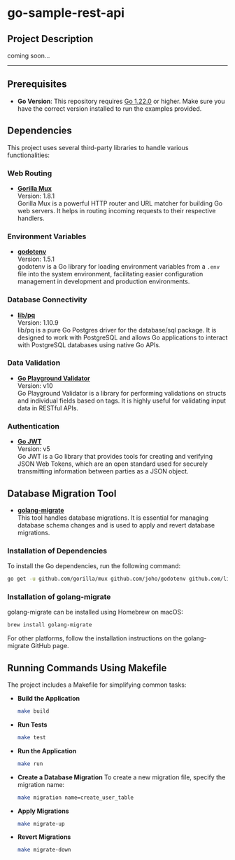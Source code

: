 
# go-sample-rest-api

## Project Description

coming soon...

---
## Prerequisites

- **Go Version**: This repository requires [Go 1.22.0](https://golang.org/dl/) or higher. Make sure you have the correct
  version installed to run the examples provided.

## Dependencies

This project uses several third-party libraries to handle various functionalities:

### Web Routing
- **[Gorilla Mux](https://github.com/gorilla/mux)**  
  Version: 1.8.1  
  Gorilla Mux is a powerful HTTP router and URL matcher for building Go web servers. It helps in routing incoming requests to their respective handlers.

### Environment Variables
- **[godotenv](https://github.com/joho/godotenv)**  
  Version: 1.5.1  
  godotenv is a Go library for loading environment variables from a `.env` file into the system environment, facilitating easier configuration management in development and production environments.

### Database Connectivity
- **[lib/pq](https://github.com/lib/pq)**  
  Version: 1.10.9  
  lib/pq is a pure Go Postgres driver for the database/sql package. It is designed to work with PostgreSQL and allows Go applications to interact with PostgreSQL databases using native Go APIs.

### Data Validation
- **[Go Playground Validator](https://github.com/go-playground/validator)**  
  Version: v10  
  Go Playground Validator is a library for performing validations on structs and individual fields based on tags. It is highly useful for validating input data in RESTful APIs.

### Authentication
- **[Go JWT](https://github.com/golang-jwt/jwt)**  
  Version: v5  
  Go JWT is a Go library that provides tools for creating and verifying JSON Web Tokens, which are an open standard used for securely transmitting information between parties as a JSON object.

## Database Migration Tool
- **[golang-migrate](https://github.com/golang-migrate/migrate)**  
  This tool handles database migrations. It is essential for managing database schema changes and is used to apply and revert database migrations.

### Installation of Dependencies
To install the Go dependencies, run the following command:

```bash
go get -u github.com/gorilla/mux github.com/joho/godotenv github.com/lib/pq github.com/go-playground/validator/v10 github.com/golang-jwt/jwt/v5

```
### Installation of golang-migrate
golang-migrate can be installed using Homebrew on macOS:

```bash
brew install golang-migrate
```
For other platforms, follow the installation instructions on the golang-migrate GitHub page.

## Running Commands Using Makefile
The project includes a Makefile for simplifying common tasks:

- **Build the Application**
  ```bash
  make build
  ```

- **Run Tests**
  ```bash
  make test
  ```

- **Run the Application**
  ```bash
  make run
  ```

- **Create a Database Migration**
  To create a new migration file, specify the migration name:
  ```bash
  make migration name=create_user_table
  ```

- **Apply Migrations**
  ```bash
  make migrate-up
  ```

- **Revert Migrations**
  ```bash
  make migrate-down
  ```

